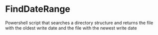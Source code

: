 # FindDateRange
Powershell script that searches a directory structure and returns the file with the oldest write date and the file with the newest write date
